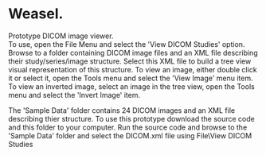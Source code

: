 # Weasel.  
Prototype DICOM image viewer.  
To use, open the File Menu and select the 'View DICOM Studies' option. Browse to a folder containing DICOM image files and an XML file 
describing their study/series/image structure. Select this XML file to build a tree view visual representation of this structure. 
To view an image, either double click it or select it, open the Tools menu and select the 'View Image' menu item. 
To view an inverted image, select an image in the tree view, open the Tools menu and select the 'Invert Image' item.

The 'Sample Data' folder contains 24 DICOM images and an XML file describing thier structure. To use this prototype download the source code and this folder to your computer.  Run the source code and browse to the 'Sample Data' folder and select the DICOM.xml file using File\View DICOM Studies

